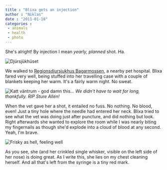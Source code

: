 ```yaml
---
title : "Blixa gets an injection"
author : "Niklas"
date : "2011-01-18"
categories : 
 - animals
 - health
 - photo
---
```


She's alright! By injection I mean _yearly, planned_ shot. Ha.

![Djürsjükhüset](http://farm6.static.flickr.com/5084/5367968846_b683f19606.jpg)

We walked to [Regionsdjursjukhus Bagarmossen](http://www.djursjukhusen.se/Page433.aspx), a nearby pet hospital. Blixa fared very well, being stuffed into her travelling case with a couple of blankets keeping her warm. It's a fairly warm night. No sweat.

![Katt väntrum - god damn this...](http://farm6.static.flickr.com/5003/5367883516_e01588483e.jpg) _We didn't have to wait for long, thankfully. RIP Sture Allén!_

When the vet gave her a shot, it entailed no fuss. No nothing. No blood, even! Just a tiny hole where the needle had entered her neck. Blixa tried to see what the vet was doing just after puncture, and did nothing but look. Right afterwards she wanted to explore the room while I was nearly biting my fingernails as though she'd explode into a cloud of blood at any second. Yeah, I'm brave.

![Frisky as hell, feeling well](http://farm6.static.flickr.com/5129/5367271093_930f4844c9.jpg)

As you see, she (and her crinkled single whisker, visible on the left side of her nose) is doing great. As I write this, she lies on my chest cleaning herself. And all that's left from the syringe is a tiny red mark.
